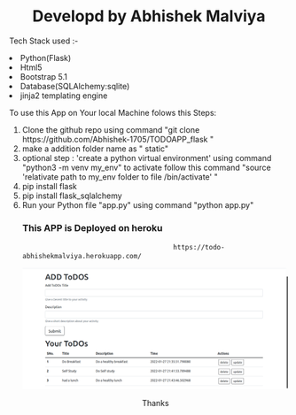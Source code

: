 <div align="center" color="blue"><h1>Developd by Abhishek Malviya</h1></div>


Tech Stack used :-
             <li> Python(Flask)</li>
              <li>  Html5</li>
               <li> Bootstrap 5.1</li>
               <li> Database(SQLAlchemy:sqlite)</li>
               <li>  jinja2 templating engine</li>



To use this App on Your local Machine folows this Steps:
<ol>
  <li> Clone the github repo using command "git clone https://github.com/Abhishek-1705/TODOAPP_flask "</li>
 <li>  make a addition folder name as " static"</li>
   <li>   optional step : 'create a python virtual environment' using command "python3 -m venv my_env" to activate follow this command 
                                                                                                  "source 'relativate path to my_env folder to file /bin/activate' "</li>
  <li>     pip install flask</li>
 <li>     pip install flask_sqlalchemy</li>
  <li>  Run your Python file "app.py" using command "python app.py"</li>
     
  <h3>This APP is Deployed on heroku</h4>
     
                                          https://todo-abhishekmalviya.herokuapp.com/ 
      

                                                                          
  ![alt tag](https://github.com/Abhishek-1705/TODOAPP_flask/blob/main/todo1.png)
  
  
  
<div align="center">Thanks</div>
     
     
     
     
